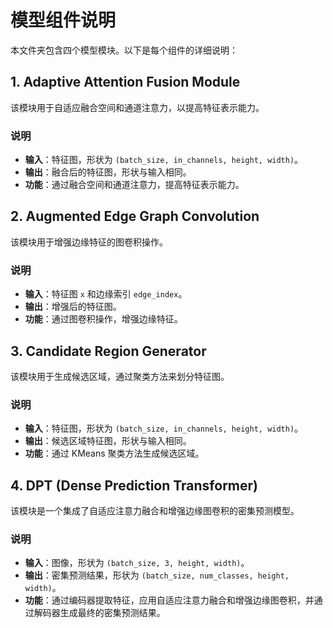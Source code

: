 # 模型组件说明

本文件夹包含四个模型模块。以下是每个组件的详细说明：

## 1. Adaptive Attention Fusion Module

该模块用于自适应融合空间和通道注意力，以提高特征表示能力。

### 说明

- **输入**：特征图，形状为 `(batch_size, in_channels, height, width)`。
- **输出**：融合后的特征图，形状与输入相同。
- **功能**：通过融合空间和通道注意力，提高特征表示能力。

## 2. Augmented Edge Graph Convolution

该模块用于增强边缘特征的图卷积操作。

### 说明

- **输入**：特征图 `x` 和边缘索引 `edge_index`。
- **输出**：增强后的特征图。
- **功能**：通过图卷积操作，增强边缘特征。

## 3. Candidate Region Generator

该模块用于生成候选区域，通过聚类方法来划分特征图。

### 说明

- **输入**：特征图，形状为 `(batch_size, in_channels, height, width)`。
- **输出**：候选区域特征图，形状与输入相同。
- **功能**：通过 KMeans 聚类方法生成候选区域。

## 4. DPT (Dense Prediction Transformer)

该模块是一个集成了自适应注意力融合和增强边缘图卷积的密集预测模型。

### 说明

- **输入**：图像，形状为 `(batch_size, 3, height, width)`。
- **输出**：密集预测结果，形状为 `(batch_size, num_classes, height, width)`。
- **功能**：通过编码器提取特征，应用自适应注意力融合和增强边缘图卷积，并通过解码器生成最终的密集预测结果。
